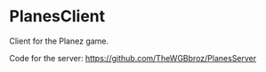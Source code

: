 # PlanesClient
Client for the Planez game.

Code for the server: https://github.com/TheWGBbroz/PlanesServer

